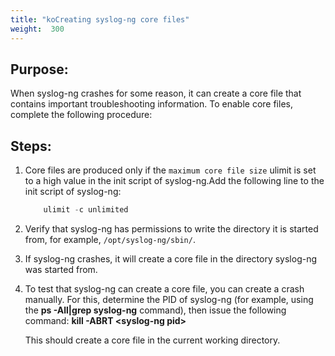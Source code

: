 ```yaml
---
title: "koCreating syslog-ng core files"
weight:  300
---
```

<!-- DISCLAIMER: This file is based on the syslog-ng Open Source Edition documentation https://github.com/balabit/syslog-ng-ose-guides/commit/2f4a52ee61d1ea9ad27cb4f3168b95408fddfdf2 and is used under the terms of The syslog-ng Open Source Edition Documentation License. The file has been modified by Axoflow. -->


## Purpose:

When syslog-ng crashes for some reason, it can create a core file that contains important troubleshooting information. To enable core files, complete the following procedure:



## Steps:

1.  Core files are produced only if the `maximum core file size` ulimit is set to a high value in the init script of syslog-ng.Add the following line to the init script of syslog-ng:
    
    ```c
        ulimit -c unlimited
    
    ```

2.  Verify that syslog-ng has permissions to write the directory it is started from, for example, `/opt/syslog-ng/sbin/`.

3.  If syslog-ng crashes, it will create a core file in the directory syslog-ng was started from.

4.  To test that syslog-ng can create a core file, you can create a crash manually. For this, determine the PID of syslog-ng (for example, using the **ps -All|grep syslog-ng** command), then issue the following command: **kill -ABRT \<syslog-ng pid\>**
    
    This should create a core file in the current working directory.

